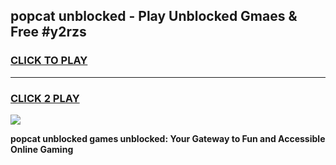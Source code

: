 
## popcat unblocked - Play Unblocked Gmaes & Free #y2rzs
<h3>
<a href="https://news.freeplayer.one?title=popcat_unblocked&ref=24F">CLICK TO PLAY</a></h3>
<hr>

<h3>
<a href="https://news.freeplayer.one?title=popcat_unblocked&ref=24F">CLICK 2 PLAY</a>
  
</h3>

<a href="https://news.freeplayer.one?title=popcat_unblocked&ref=24F/"><img src="https://clearcache.store/games.png"></a>


**popcat unblocked games unblocked: Your Gateway to Fun and Accessible Online Gaming**
